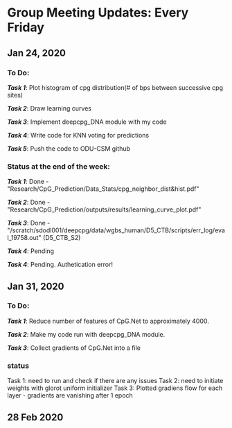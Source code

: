 # Group Meeting Updates: Every Friday
## Jan 24, 2020
  ### To Do:
  _**Task 1**_: Plot histogram of cpg distribution(# of bps between successive cpg sites)
  
  _**Task 2**_: Draw learning curves
  
  _**Task 3**_: Implement deepcpg_DNA module with my code
  
  _**Task 4**_: Write code for KNN voting for predictions
  
   _**Task 5**_: Push the code to ODU-CSM github
  
 ### Status at the end of the week:
  _**Task 1**_: Done - "Research/CpG_Prediction/Data_Stats/cpg_neighbor_dist&hist.pdf"
  
  _**Task 2**_: Done - "Research/CpG_Prediction/outputs/results/learning_curve_plot.pdf"
  
  _**Task 3**_: Done - "/scratch/sdodl001/deepcpg/data/wgbs_human/D5_CTB/scripts/err_log/eval_19758.out" (D5_CTB_S2)
  
  _**Task 4**_: Pending
  
  _**Task 4**_: Pending. Authetication error!



## Jan 31, 2020
  ### To Do:
  _**Task 1**_: Reduce number of features of CpG.Net to approximately 4000.
  
  _**Task 2**_: Make my code run with deepcpg_DNA module.
  
  _**Task 3**_: Collect gradients of CpG.Net into a file
  
  ### status
  Task 1: need to run and check if there are any issues
  Task 2: need to initiate weights with glorot uniform initializer
  Task 3: Plotted gradiens flow for each layer - gradients are vanishing after 1 epoch
  
## 28 Feb 2020
  
